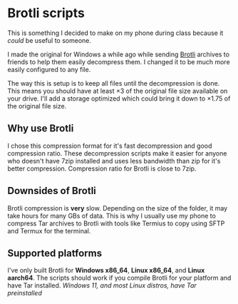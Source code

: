 # Brotli scripts

This is something I decided to make on my phone during class because it *could* be useful to someone.

I made the original for Windows a while ago while sending [Brotli](https://github.com/google/brotli) archives to friends to help them easily decompress them. I changed it to be much more easily configured to any file.

The way this is setup is to keep all files until the decompression is done. This means you should have at least ×3 of the original file size available on your drive. I'll add a storage optimized which could bring it down to ×1.75 of the original file size.

## Why use Brotli

I chose this compression format for it's fast decompression and good compression ratio. These decompression scripts make it easier for anyone who doesn't have 7zip installed and uses less bandwidth than zip for it's better compression. Compression ratio for Brotli is close to 7zip.

## Downsides of Brotli

Brotli compression is **very** slow. Depending on the size of the folder, it may take hours for many GBs of data. This is why I usually use my phone to compress Tar archives to Brotli with tools like Termius to copy using SFTP and Termux for the terminal.

## Supported platforms

I've only built Brotli for **Windows x86_64**, **Linux x86_64**, and **Linux aarch64**. The scripts should work if you compile Brotli for your platform and have Tar installed. *Windows 11, and most Linux distros, have Tar preinstalled*
